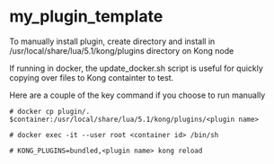 # my_plugin_template

To manually install plugin, create directory and install in /usr/local/share/lua/5.1/kong/plugins directory on Kong node

If running in docker, the update_docker.sh script is useful for quickly copying over files to Kong containter to test.

Here are a couple of the key command if you choose to run manually

`# docker cp plugin/. $container:/usr/local/share/lua/5.1/kong/plugins/<plugin name>`

`# docker exec -it --user root <container id> /bin/sh`

`# KONG_PLUGINS=bundled,<plugin name> kong reload`
